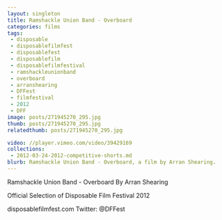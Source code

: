 ```yaml
---
layout: singleton
title: Ramshackle Union Band - Overboard
categories: films
tags:
 - disposable
 - disposablefilmfest
 - disposablefest
 - disposablefilm
 - disposablefilmfestival
 - ramshackleunionband
 - overboard
 - arranshearing
 - DFFest
 - filmfestival
 - 2012
 - DFF
image: posts/271945270_295.jpg
thumb: posts/271945270_295.jpg
relatedthumb: posts/271945270_295.jpg

video: //player.vimeo.com/video/39429169
collections:
 - 2012-03-24-2012-competitive-shorts.md
blurb: Ramshackle Union Band - Overboard, a film by Arran Shearing.
---
```


Ramshackle Union Band - Overboard
By Arran Shearing

Official Selection of Disposable Film Festival 2012

disposablefilmfest.com
Twitter: @DFFest